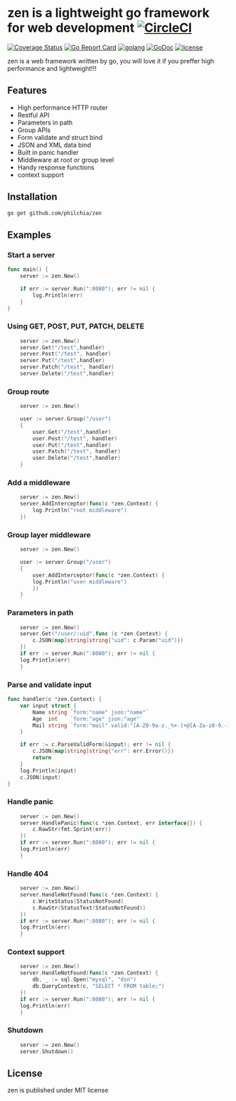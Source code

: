 # zen is a lightweight go framework for web development [![CircleCI](https://circleci.com/gh/philchia/zen/tree/master.svg?style=svg)](https://circleci.com/gh/philchia/zen/tree/master)

[![Coverage Status](https://coveralls.io/repos/github/philchia/zen/badge.svg?branch=master)](https://coveralls.io/github/philchia/zen?branch=master)
[![Go Report Card](https://goreportcard.com/badge/github.com/philchia/zen)](https://goreportcard.com/report/github.com/philchia/zen)
[![golang](https://img.shields.io/badge/Language-Go-green.svg?style=flat)](https://golang.org)
[![GoDoc](https://godoc.org/github.com/philchia/zen?status.svg)](https://godoc.org/github.com/philchia/zen)
[![license](https://img.shields.io/github/license/mashape/apistatus.svg)](https://opensource.org/licenses/MIT)

zen is a web framework written by go, you will love it if you preffer high performance and lightweight!!!

## Features

* High performance HTTP router
* Restful API
* Parameters in path
* Group APIs
* Form validate and struct bind
* JSON and XML data bind
* Built in panic handler
* Middleware at root or group level
* Handy response functions
* context support

## Installation

```bash
go get github.com/philchia/zen
```

## Examples

### Start a server

```go
func main() {
    server := zen.New()

    if err := server.Run(":8080"); err != nil {
        log.Println(err)
    }
}
```

### Using GET, POST, PUT, PATCH, DELETE

```go
    server := zen.New()
    server.Get("/test",handler)
    server.Post("/test", handler)
    server.Put("/test",handler)
    server.Patch("/test", handler)
    server.Delete("/test",handler)
```

### Group route

```go
    server := zen.New()

    user := server.Group("/user")
    {
        user.Get("/test",handler)
        user.Post("/test", handler)
        user.Put("/test",handler)
        user.Patch("/test", handler)
        user.Delete("/test",handler)
    }
```

### Add a middleware

```go
    server := zen.New()
    server.AddInterceptor(func(c *zen.Context) {
        log.Println("root middleware")
    })
```

### Group layer middleware

```go
    server := zen.New()

    user := server.Group("/user")
    {
        user.AddInterceptor(func(c *zen.Context) {
        log.Println("user middleware")
        })
    }
```

### Parameters in path

```go
    server := zen.New()
    server.Get("/user/:uid",func (c *zen.Context) {
        c.JSON(map[string]string{"uid": c.Param("uid")})
    })
    if err := server.Run(":8080"); err != nil {
    log.Println(err)
    }
```

### Parse and validate input

```go
func handler(c *zen.Context) {
    var input struct {
        Name string `form:"name" json:"name"`
        Age  int    `form:"age" json:"age"`
        Mail string `form:"mail" valid:"[A-Z0-9a-z._%+-]+@[A-Za-z0-9.-]+\\.[A-Za-z]{2,64}" msg:"Illegal email" json:"mail"`
    }

    if err := c.ParseValidForm(&input); err != nil {
        c.JSON(map[string]string{"err": err.Error()})
        return
    }
    log.Println(input)
    c.JSON(input)
}
```

### Handle panic

```go
    server := zen.New()
    server.HandlePanic(func(c *zen.Context, err interface{}) {
        c.RawStr(fmt.Sprint(err))
    })
    if err := server.Run(":8080"); err != nil {
    log.Println(err)
    }
```

### Handle 404

```go
    server := zen.New()
    server.HandleNotFound(func(c *zen.Context) {
        c.WriteStatus(StatusNotFound)
        c.RawStr(StatusText(StatusNotFound))
    })
    if err := server.Run(":8080"); err != nil {
    log.Println(err)
    }
```

### Context support

```go
    server := zen.New()
    server.HandleNotFound(func(c *zen.Context) {
        db, _ := sql.Open("mysql", "dsn")
        db.QueryContext(c, "SELECT * FROM table;")
    })
    if err := server.Run(":8080"); err != nil {
    log.Println(err)
    }
```

### Shutdown

```go
    server := zen.New()
    server.Shutdown()
```

## License

zen is published under MIT license